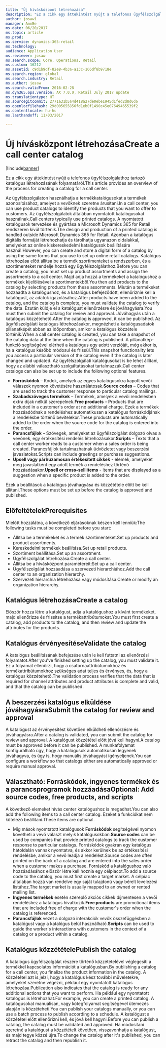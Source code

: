 ```yaml
---
title: "Új hívásközpont létrehozása"
description: "Ez a cikk egy áttekintést nyújt a telefonos ügyfélszolgálathoz tartozó katalógus létrehozásának folyamatáról."
author: josaw1
manager: AnnBe
ms.date: 06/20/2017
ms.topic: article
ms.prod: 
ms.service: dynamics-365-retail
ms.technology: 
audience: Application User
ms.reviewer: josaw
ms.search.scope: Core, Operations, Retail
ms.custom: 16212
ms.assetid: c9d1b9df-82e8-4b3a-a13c-166df8b9718e
ms.search.region: global
ms.search.industry: Retail
ms.author: josaw
ms.search.validFrom: 2016-02-28
ms.dyn365.ops.version: AX 7.0.0, Retail July 2017 update
ms.translationtype: HT
ms.sourcegitcommit: 2771a31b5a4d418a27de0ebe1945d1fed2d8d6d6
ms.openlocfilehash: 29d005655856fd1eb0f1490c45e07649465539f2
ms.contentlocale: hu-hu
ms.lasthandoff: 11/03/2017

---
```


# <a name="create-a-call-center-catalog"></a><span data-ttu-id="1fe8c-103">Új hívásközpont létrehozása</span><span class="sxs-lookup"><span data-stu-id="1fe8c-103">Create a call center catalog</span></span>

[!include[banner](includes/banner.md)]


<span data-ttu-id="1fe8c-104">Ez a cikk egy áttekintést nyújt a telefonos ügyfélszolgálathoz tartozó katalógus létrehozásának folyamatáról.</span><span class="sxs-lookup"><span data-stu-id="1fe8c-104">This article provides an overview of the process for creating a catalog for a call center.</span></span> 

<span data-ttu-id="1fe8c-105">Az ügyfélszolgálaton használhatja a termékkatalógusokat a termékek azonosításához, amelyet a vevőknek szeretne árusítani.</span><span class="sxs-lookup"><span data-stu-id="1fe8c-105">In a call center, you can use product catalogs to identify the products that you want to offer to customers.</span></span> <span data-ttu-id="1fe8c-106">Az ügyfélszolgálatok általában nyomtatott katalógusokat használnak.</span><span class="sxs-lookup"><span data-stu-id="1fe8c-106">Call centers typically use printed catalogs.</span></span> <span data-ttu-id="1fe8c-107">A nyomtatott katalógusok tervezése és gyártása a Microsoft Dynamics 365 for Retail rendszeren kívül történik.</span><span class="sxs-lookup"><span data-stu-id="1fe8c-107">The design and production of a printed catalog is handled outside Microsoft Dynamics 365 for Retail.</span></span> <span data-ttu-id="1fe8c-108">Azonban a katalógus digitális formáját létrehozhatja és tárolhatja ugyanazon oldalakkal, amelyeket az online kiskereskedelmi katalógusok beállítására használ.</span><span class="sxs-lookup"><span data-stu-id="1fe8c-108">However, you can create and store a digital form of a catalog by using the same forms that you use to set up online retail catalogs.</span></span> <span data-ttu-id="1fe8c-109">Katalógus létrehozása előtt állítsa be a termék szortimenteket a rendszerben, és a szortimenteket rendelje hozzá egy ügyfélszolgálathoz.</span><span class="sxs-lookup"><span data-stu-id="1fe8c-109">Before you can create a catalog, you must set up product assortments and assign the assortments to a call center.</span></span> <span data-ttu-id="1fe8c-110">Majd adja hozzá a termékeket a katalógushoz a termékek kijelölésével a szortimentekből.</span><span class="sxs-lookup"><span data-stu-id="1fe8c-110">You then add products to the catalog by selecting products from these assortments.</span></span> <span data-ttu-id="1fe8c-111">Miután a termékeket hozzáadta a katalógushoz, és a katalógus befejeződött, ellenőriznie kell a katalógust, az adatok igazolásához.</span><span class="sxs-lookup"><span data-stu-id="1fe8c-111">After products have been added to the catalog, and the catalog is complete, you must validate the catalog to verify the data.</span></span> <span data-ttu-id="1fe8c-112">Ezután küldje el a katalógust ellenőrzésre és jóváhagyásra.</span><span class="sxs-lookup"><span data-stu-id="1fe8c-112">You must then submit the catalog for review and approval.</span></span> <span data-ttu-id="1fe8c-113">Jóváhagyás után a katalógus közzétehető.</span><span class="sxs-lookup"><span data-stu-id="1fe8c-113">After the catalog is approved, it can be published.</span></span> <span data-ttu-id="1fe8c-114">Az ügyfélszolgálati katalógus létrehozásakor, megnézheti a katalógusadatok pillanatképét abban az időpontban, amikor a katalógus közzétele történik.</span><span class="sxs-lookup"><span data-stu-id="1fe8c-114">When a call center catalog is created, you can take a snapshot of the catalog data at the time when the catalog is published.</span></span> <span data-ttu-id="1fe8c-115">A pillanatkép-funkció segítségével elérheti a katalógus egy adott verzióját, még akkor is, ha a katalógus később módosul és frissül.</span><span class="sxs-lookup"><span data-stu-id="1fe8c-115">This snapshot functionality lets you access a particular version of the catalog even if the catalog is later changed and updated.</span></span> <span data-ttu-id="1fe8c-116">Az ügyfélszolgálati katalógusokat is be lehet állítani, hogy az alábbi választható szolgáltatásokat tartalmazzák.</span><span class="sxs-lookup"><span data-stu-id="1fe8c-116">Call center catalogs can also be set up to include the following optional features.</span></span>

-   <span data-ttu-id="1fe8c-117">**Forráskódok** – Kódok, amelyek az egyes katalógusokra kapott vevői válaszok nyomon követésére használatosak.</span><span class="sxs-lookup"><span data-stu-id="1fe8c-117">**Source codes** – Codes that are used to track the customer response to particular catalog mailings.</span></span>
-   <span data-ttu-id="1fe8c-118">**Szabadszöveges termékek** – Termékek, amelyek a vevői rendelésben extra díjak nélkül szerepelnek.</span><span class="sxs-lookup"><span data-stu-id="1fe8c-118">**Free products** – Products that are included in a customer's order at no additional charge.</span></span> <span data-ttu-id="1fe8c-119">Ezek a termékek hozzáadódnak a rendeléshez automatikusan a katalógus forráskódjának a rendelésbe történő bevitelekor.</span><span class="sxs-lookup"><span data-stu-id="1fe8c-119">These products are automatically added to the order when the source code for the catalog is entered into the order.</span></span>
-   <span data-ttu-id="1fe8c-120">**Parancsfájlok** – Szövegek, amelyeket az ügyfélszolgálat dolgozó olvas a vevőnek, egy értékesítési rendelés létrehozásakor.</span><span class="sxs-lookup"><span data-stu-id="1fe8c-120">**Scripts** – Texts that a call center worker reads to a customer when a sales order is being created.</span></span> <span data-ttu-id="1fe8c-121">Parancsfájlok tartalmazhatnak üdvözletet vagy beszerzési javaslatokat.</span><span class="sxs-lookup"><span data-stu-id="1fe8c-121">Scripts can include greetings or purchase suggestions.</span></span>
-   <span data-ttu-id="1fe8c-122">**Upsell vagy párhuzamosan értékesített cikkek** - elemek, amelyeket meg javaslatként egy adott termék a rendeléshez történő hozzáadásakor.</span><span class="sxs-lookup"><span data-stu-id="1fe8c-122">**Upsell or cross-sell items** - Items that are displayed as a suggestion when a specific product is added to the order.</span></span>

<span data-ttu-id="1fe8c-123">Ezek a beállítások a katalógus jóváhagyása és közzététele előtt be kell állítani.</span><span class="sxs-lookup"><span data-stu-id="1fe8c-123">These options must be set up before the catalog is approved and published.</span></span>

## <a name="prerequisites"></a><span data-ttu-id="1fe8c-124">Előfeltételek</span><span class="sxs-lookup"><span data-stu-id="1fe8c-124">Prerequisites</span></span>
<span data-ttu-id="1fe8c-125">Mielőtt hozzálátna, a következő eljárásoknak készen kell lenniük:</span><span class="sxs-lookup"><span data-stu-id="1fe8c-125">The following tasks must be completed before you start:</span></span>

-   <span data-ttu-id="1fe8c-126">Állítsa be a termékeket és a termék szortimenteket.</span><span class="sxs-lookup"><span data-stu-id="1fe8c-126">Set up products and product assortments.</span></span>
-   <span data-ttu-id="1fe8c-127">Kereskedelmi termékek beállítása.</span><span class="sxs-lookup"><span data-stu-id="1fe8c-127">Set up retail products.</span></span>
-   <span data-ttu-id="1fe8c-128">Szortiment beállítása.</span><span class="sxs-lookup"><span data-stu-id="1fe8c-128">Set up an assortment.</span></span>
-   <span data-ttu-id="1fe8c-129">Ügyfélszolgálat létrehozása.</span><span class="sxs-lookup"><span data-stu-id="1fe8c-129">Create a call center.</span></span>
-   <span data-ttu-id="1fe8c-130">Állítsa be a hívásközpont paramétereit:</span><span class="sxs-lookup"><span data-stu-id="1fe8c-130">Set up a call center.</span></span>
-   <span data-ttu-id="1fe8c-131">Ügyfélszolgálat hozzáadása a szervezeti hierarchiához.</span><span class="sxs-lookup"><span data-stu-id="1fe8c-131">Add the call center to an organization hierarchy.</span></span>
-   <span data-ttu-id="1fe8c-132">Szervezeti hierarchia létrehozása vagy módosítása.</span><span class="sxs-lookup"><span data-stu-id="1fe8c-132">Create or modify an organization hierarchy.</span></span>

## <a name="create-a-catalog"></a><span data-ttu-id="1fe8c-133">Katalógus létrehozása</span><span class="sxs-lookup"><span data-stu-id="1fe8c-133">Create a catalog</span></span>
<span data-ttu-id="1fe8c-134">Először hozza létre a katalógust, adja a katalógushoz a kívánt termékeket, majd ellenőrizze és frissítse a termékattribútumokat.</span><span class="sxs-lookup"><span data-stu-id="1fe8c-134">You must first create a catalog, add products to the catalog, and then review and update the attributes for the products.</span></span>

## <a name="validate-the-catalog"></a><span data-ttu-id="1fe8c-135">Katalógus érvényesítése</span><span class="sxs-lookup"><span data-stu-id="1fe8c-135">Validate the catalog</span></span>
<span data-ttu-id="1fe8c-136">A katalógus beállításának befejezése után le kell futtatni az ellenőrzési folyamatot.</span><span class="sxs-lookup"><span data-stu-id="1fe8c-136">After you've finished setting up the catalog, you must validate it.</span></span> <span data-ttu-id="1fe8c-137">Ez a folyamat ellenőrzi, hogy a csatornaattribútumokhoz és termékattribútumokhoz szükséges adat teljes és érvényes, és, hogy a katalógus közzétehető.</span><span class="sxs-lookup"><span data-stu-id="1fe8c-137">The validation process verifies that the data that is required for channel attributes and product attributes is complete and valid, and that the catalog can be published.</span></span>

## <a name="submit-the-catalog-for-review-and-approval"></a><span data-ttu-id="1fe8c-138">A beszerzési katalógus elküldése jóváhagyásra</span><span class="sxs-lookup"><span data-stu-id="1fe8c-138">Submit the catalog for review and approval</span></span>
<span data-ttu-id="1fe8c-139">A katalógust az érvényesítést követően elküldheti ellenőrzésre és jóváhagyásra.</span><span class="sxs-lookup"><span data-stu-id="1fe8c-139">After a catalog is validated, you can submit the catalog for review and approval.</span></span> <span data-ttu-id="1fe8c-140">A katalógust közzététel előtt jóvá kell hagyni.</span><span class="sxs-lookup"><span data-stu-id="1fe8c-140">A catalog must be approved before it can be published.</span></span> <span data-ttu-id="1fe8c-141">A munkafolyamat konfigurálható úgy, hogy a katalógusok automatikusan legyenek jóváhagyva, és úgy is, hogy manuális jóváhagyást igényeljenek.</span><span class="sxs-lookup"><span data-stu-id="1fe8c-141">You can configure a workflow so that catalogs either are automatically approved or require manual approval.</span></span>

## <a name="optional-add-source-codes-free-products-and-scripts"></a><span data-ttu-id="1fe8c-142">Választható: Forráskódok, ingyenes termékek és a parancsprogramok hozzáadása</span><span class="sxs-lookup"><span data-stu-id="1fe8c-142">Optional: Add source codes, free products, and scripts</span></span>
<span data-ttu-id="1fe8c-143">A következő elemeket hívás center katalógushoz is megadhat.</span><span class="sxs-lookup"><span data-stu-id="1fe8c-143">You can also add the following items to a call center catalog.</span></span> <span data-ttu-id="1fe8c-144">Ezeket a funkciókat nem kötelező beállítani.</span><span class="sxs-lookup"><span data-stu-id="1fe8c-144">These items are optional.</span></span>

-   <span data-ttu-id="1fe8c-145">Míg mások nyomtatott katalógusok **Forráskódok** segítségével nyomon követheti a vevő választ melyik katalógusokban.</span><span class="sxs-lookup"><span data-stu-id="1fe8c-145">**Source codes** can be used by companies that provide printed catalogs to track the customer response to particular catalogs.</span></span> <span data-ttu-id="1fe8c-146">Forráskódok gyakran egy katalógus hátoldalán vannak nyomtatva, és akkor kerülnek be az értékesítési rendelésbe, amikor a vevő leadja a rendelést.</span><span class="sxs-lookup"><span data-stu-id="1fe8c-146">Source codes are often printed on the back of a catalog and are entered into the sales order when a customer makes a purchase.</span></span> <span data-ttu-id="1fe8c-147">Forráskód a katalógushoz való hozzáadásához először létre kell hoznia egy célpiacot.</span><span class="sxs-lookup"><span data-stu-id="1fe8c-147">To add a source code to the catalog, you must first create a target market.</span></span> <span data-ttu-id="1fe8c-148">A célpiac általában hozzá van rendelve egy saját tulajdonú vagy bérelt levelezési listához.</span><span class="sxs-lookup"><span data-stu-id="1fe8c-148">The target market is usually mapped to an owned or rented mailing list.</span></span>
-   <span data-ttu-id="1fe8c-149">**Ingyenes termékek** esetén szereplő akciós cikkek díjmentesen a vevői rendeléshez a katalógus hivatkozik.</span><span class="sxs-lookup"><span data-stu-id="1fe8c-149">**Free products** are promotional items that are included free of charge with the customer's order when the catalog is referenced.</span></span>
-   <span data-ttu-id="1fe8c-150">**Parancsfájlok** vezet a dolgozó interakciók vevők összefüggésben a katalógust vagy a katalógus belül használható.</span><span class="sxs-lookup"><span data-stu-id="1fe8c-150">**Scripts** can be used to guide the worker's interactions with customers in the context of a catalog or a product within a catalog.</span></span>

## <a name="publish-the-catalog"></a><span data-ttu-id="1fe8c-151">Katalógus közzététele</span><span class="sxs-lookup"><span data-stu-id="1fe8c-151">Publish the catalog</span></span>
<span data-ttu-id="1fe8c-152">A katalógus ügyfélszolgálat részére történő közzétételével véglegesíti a termékkel kapcsolatos információt a katalógusban.</span><span class="sxs-lookup"><span data-stu-id="1fe8c-152">By publishing a catalog for a call center, you finalize the product information in the catalog.</span></span> <span data-ttu-id="1fe8c-153">A közzététel azt is jelzi, hogy a katalógus kész további műveletekre, amelyeket szeretne végezni, például egy nyomtatott katalógus létrehozása.</span><span class="sxs-lookup"><span data-stu-id="1fe8c-153">Publication also indicates that the catalog is ready for any additional actions that you want to perform.</span></span> <span data-ttu-id="1fe8c-154">Ha például egy nyomtatott katalógus is létrehozhat.</span><span class="sxs-lookup"><span data-stu-id="1fe8c-154">For example, you can create a printed catalog.</span></span> <span data-ttu-id="1fe8c-155">A katalógusokat manuálisan, vagy kötegfolyamat segítségével ütemezés alapján is közzéteheti.</span><span class="sxs-lookup"><span data-stu-id="1fe8c-155">You can publish your catalogs manually, or you can use a batch process to publish according to a schedule.</span></span> <span data-ttu-id="1fe8c-156">A katalógust a közzététel előtt ellenőrizni kell, és jóvá kell hagyni.</span><span class="sxs-lookup"><span data-stu-id="1fe8c-156">Before you can publish a catalog, the catalog must be validated and approved.</span></span> <span data-ttu-id="1fe8c-157">Ha módosítani szeretné a katalógust a közzétételt követően, visszavonhatja a katalógust, és majd tegye közzé újra.</span><span class="sxs-lookup"><span data-stu-id="1fe8c-157">To change the catalog after it's published, you can retract the catalog and then republish it.</span></span>




